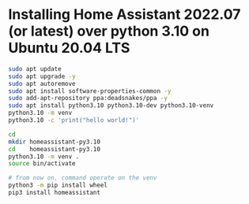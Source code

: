 # Installing Home Assistant 2022.07 (or latest) over python 3.10 on Ubuntu 20.04 LTS

```bash
sudo apt update
sudo apt upgrade -y
sudo apt autoremove
sudo apt install software-properties-common -y
sudo add-apt-repository ppa:deadsnakes/ppa -y
sudo apt install python3.10 python3.10-dev python3.10-venv
python3.10 -m venv 
python3.10 -c 'print("hello world!")'

cd
mkdir homeassistant-py3.10
cd    homeassistant-py3.10
python3.10 -m venv .
source bin/activate

# from now on, command operate on the venv
python3 -m pip install wheel
pip3 install homeassistant

```
